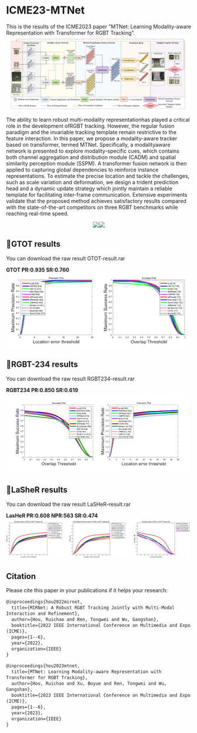 # ICME23-MTNet
This is the results of the ICME2023 paper "MTNet: Learning Modality-aware Representation with Transformer for RGBT Tracking".
![image](pipeline.png)

The ability to learn robust multi-modality representationhas played a critical role in the development ofRGBT tracking. However, the regular fusion paradigm and the invariable tracking template remain restrictive to the feature interaction. In this paper, we propose a modality-aware tracker based on transformer, termed MTNet. Specifically, a modalityaware network is presented to explore modality-specific cues, which contains both channel aggregation and distribution module (CADM) and spatial similarity perception module (SSPM). A transformer fusion network is then applied to capturing global dependencies to reinforce instance representations. To estimate the precise location and tackle the challenges, such as scale variation and deformation, we design a trident prediction head and a dynamic update strategy which jointly maintain a reliable template for facilitating inter-frame communication. Extensive experiments validate that the proposed method achieves satisfactory results compared with the state-of-the-art competitors on three RGBT benchmarks while reaching real-time speed.
<div align="center">
   <img src="MT-RGB.gif"  height=240><img src="MT-T.gif" height=240>
</div>

## 🌟GTOT results
You can download the raw result GTOT-result.rar

**GTOT PR:0.935 SR:0.760**
![image](gtot-result.png) 
## 🌟RGBT-234 results
You can download the raw result RGBT234-result.rar

**RGBT234 PR:0.850 SR:0.619**
![image](rgbt234-result.png)
## 🌟LaSheR results
You can download the raw result LaSHeR-result.rar

**LasHeR PR:0.608 NPR:563 SR:0.474**
![image](lasher-result.png)
## Citation
Please cite this paper in your publications if it helps your research:

```
@inproceedings{hou2022mirnet,
  title={MIRNet: A Robust RGBT Tracking Jointly with Multi-Modal Interaction and Refinement},
  author={Hou, Ruichao and Ren, Tongwei and Wu, Gangshan},
  booktitle={2022 IEEE International Conference on Multimedia and Expo (ICME)},
  pages={1--6},
  year={2022},
  organization={IEEE}
}
```

```
@inproceedings{hou2023mtnet,
  title={MTNet: Learning Modality-aware Representation with Transformer for RGBT Tracking},
  author={Hou, Ruichao and Xu, Boyue and Ren, Tongwei and Wu, Gangshan},
  booktitle={2023 IEEE International Conference on Multimedia and Expo (ICME)},
  pages={1--6},
  year={2023},
  organization={IEEE}
}
```
